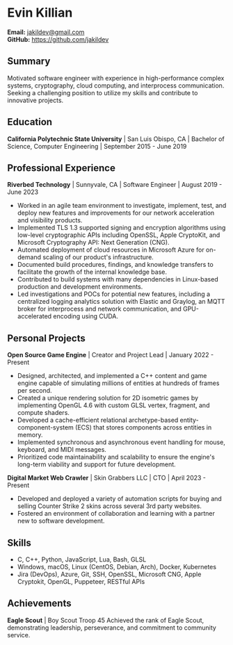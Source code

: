 # Evin Killian
**Email:** jakildev@gmail.com\
**GitHub:** https://github.com/jakildev

## Summary
Motivated software engineer with experience in high-performance complex systems, cryptography, cloud computing, and interprocess communication. Seeking a challenging position to utilize my skills and contribute to innovative projects.

## Education
**California Polytechnic State University** | San Luis Obispo, CA | Bachelor of Science, Computer Engineering | September 2015 - June 2019

## Professional Experience
**Riverbed Technology**  |  Sunnyvale, CA  |  Software Engineer  |  August 2019 - June 2023
- Worked in an agile team environment to investigate, implement, test, and deploy new features and improvements for our network acceleration and visibility products.
- Implemented TLS 1.3 supported signing and encryption algorithms using low-level cryptographic APIs including OpenSSL, Apple CryptoKit, and Microsoft Cryptography API: Next Generation (CNG).
- Automated deployment of cloud resources in Microsoft Azure for on-demand scaling of our product's infrastructure.
- Documented build procedures, findings, and knowledge transfers to facilitate the growth of the internal knowledge base.
- Contributed to build systems with many dependencies in Linux-based production and development environments.
- Led investigations and POCs for potential new features, including a centralized logging analytics solution with Elastic and Graylog, an MQTT broker for interprocess and network communication, and GPU-accelerated encoding using CUDA.

## Personal Projects
**Open Source Game Engine**  |  Creator and Project Lead  | January 2022 - Present
- Designed, architected, and implemented a C++ content and game engine capable of simulating millions of entities at hundreds of frames per second.
- Created a unique rendering solution for 2D isometric games by implementing OpenGL 4.6 with custom GLSL vertex, fragment, and compute shaders.
- Developed a cache-efficient relational archetype-based entity-component-system (ECS) that stores components across entities in memory.
- Implemented synchronous and asynchronous event handling for mouse, keyboard, and MIDI messages.
- Prioritized code maintainability and scalability to ensure the engine's long-term viability and support for future development.

**Digital Market Web Crawler** | Skin Grabbers LLC | CTO | April 2023 - Present
- Developed and deployed a variety of automation scripts for buying and selling Counter Strike 2 skins across several 3rd party websites.
- Fostered an environment of collaboration and learning with a partner new to software development.

## Skills
- C, C++, Python, JavaScript, Lua, Bash, GLSL
- Windows, macOS, Linux (CentOS, Debian, Arch), Docker, Kubernetes
- Jira (DevOps), Azure, Git, SSH, OpenSSL, Microsoft CNG, Apple Cryptokit, OpenGL, Puppeteer, RESTful APIs

## Achievements
**Eagle Scout** | Boy Scout Troop 45
Achieved the rank of Eagle Scout, demonstrating leadership, perseverance, and commitment to community service.
